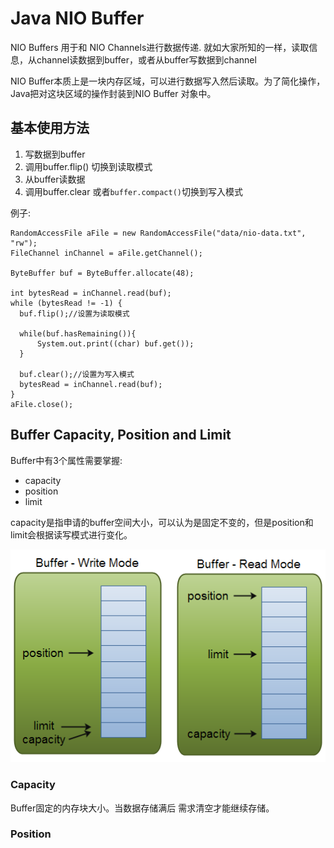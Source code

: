 # Java NIO Buffer

NIO Buffers 用于和 NIO Channels进行数据传递. 就如大家所知的一样，读取信息，从channel读数据到buffer，或者从buffer写数据到channel

NIO Buffer本质上是一块内存区域，可以进行数据写入然后读取。为了简化操作，Java把对这块区域的操作封装到NIO Buffer 对象中。

## 基本使用方法

1. 写数据到buffer
2. 调用buffer.flip\(\)  切换到读取模式
3. 从buffer读数据
4. 调用buffer.clear 或者`buffer.compact()`切换到写入模式

例子:

```
RandomAccessFile aFile = new RandomAccessFile("data/nio-data.txt", "rw");
FileChannel inChannel = aFile.getChannel();

ByteBuffer buf = ByteBuffer.allocate(48);

int bytesRead = inChannel.read(buf); 
while (bytesRead != -1) {
  buf.flip();//设置为读取模式

  while(buf.hasRemaining()){
      System.out.print((char) buf.get());
  }

  buf.clear();//设置为写入模式
  bytesRead = inChannel.read(buf);
}
aFile.close();
```

## Buffer Capacity, Position and Limit

Buffer中有3个属性需要掌握:

* capacity
* position
* limit

capacity是指申请的buffer空间大小，可以认为是固定不变的，但是position和limit会根据读写模式进行变化。

![](/assets/java-nio-buffer-mode1.png)

### Capacity

Buffer固定的内存块大小。当数据存储满后   需求清空才能继续存储。

### Position





